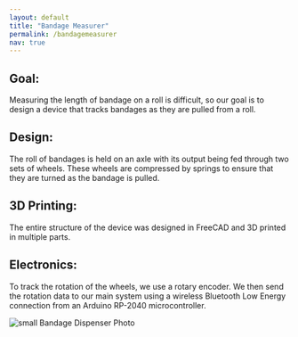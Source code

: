 ```yaml
---
layout: default
title: "Bandage Measurer"
permalink: /bandagemeasurer
nav: true
---
```

## Goal:
Measuring the length of bandage on a roll is difficult, so our goal is to design a device that tracks bandages as they are pulled from a roll.
## Design:
The roll of bandages is held on an axle with its output being fed through two sets of wheels. These wheels are compressed by springs to ensure that they are turned as the bandage is pulled.
## 3D Printing:
The entire structure of the device was designed in FreeCAD and 3D printed in multiple parts.
## Electronics:
To track the rotation of the wheels, we use a rotary encoder. We then send the rotation data to our main system using a wireless Bluetooth Low Energy connection from an Arduino RP-2040 microcontroller.

![small Bandage Dispenser Photo](https://github.com/censeoproject/censeoproject.github.io/assets/124106490/20d484ea-0e30-47da-8724-ba054b93b966)
